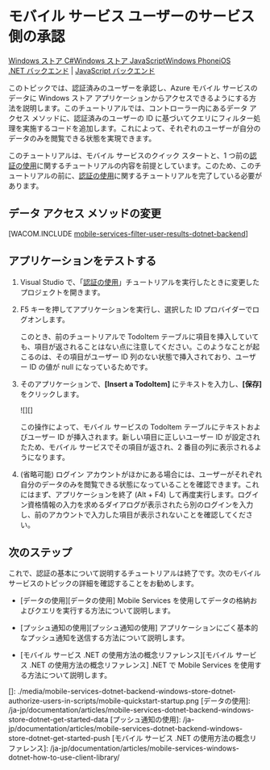 <properties pageTitle="Service-side authorization (Windows Store) | Mobile Dev Center" metaKeywords="" description="Learn how to authorize users in the .NET backend of Azure Mobile Services." metaCanonical="" services="" documentationCenter="Mobile" title="Service-side authorization of Mobile Services users" authors="glenga" solutions="" manager="" editor="" />

<tags ms.service="mobile-services" ms.workload="mobile" ms.tgt_pltfrm="mobile-windows-store" ms.devlang="dotnet" ms.topic="article" ms.date="01/01/1900" ms.author="glenga"></tags>

# モバイル サービス ユーザーのサービス側の承認

<div class="dev-center-tutorial-selector sublanding"><a href="/ja-jp/documentation/articles/mobile-services-dotnet-backend-windows-store-dotnet-authorize-users-in-scripts" title="Windows ストア C#" class="current">Windows ストア C#</a><a href="/ja-jp/documentation/articles/mobile-services-dotnet-backend-windows-store-javascript-authorize-users-in-scripts" title="Windows ストア JavaScript">Windows ストア JavaScript</a><a href="/ja-jp/documentation/articles/mobile-services-dotnet-backend-windows-phone-authorize-users-in-scripts" title="Windows Phone" class="current">Windows Phone</a><a href="/ja-jp/documentation/articles/mobile-services-dotnet-backend-ios-authorize-users-in-scripts" title="iOS" class="current">iOS</a></div>

<div class="dev-center-tutorial-subselector"><a href="/ja-jp/documentation/articles/mobile-services-dotnet-backend-windows-store-dotnet-authorize-users-in-scripts/" title=".NET バックエンド" class="current">.NET バックエンド</a> |  <a href="/ja-jp/documentation/articles/mobile-services-windows-store-dotnet-authorize-users-in-scripts/"  title="JavaScript バックエンド">JavaScript バックエンド</a></div>

このトピックでは、認証済みのユーザーを承認し、Azure モバイル サービスのデータに Windows ストア アプリケーションからアクセスできるようにする方法を説明します。このチュートリアルでは、コントローラー内にあるデータ アクセス メソッドに、認証済みのユーザーの ID に基づいてクエリにフィルター処理を実施するコードを追加します。これによって、それぞれのユーザーが自分のデータのみを閲覧できる状態を実現できます。

このチュートリアルは、モバイル サービスのクイック スタートと、1 つ前の[認証の使用][認証の使用]に関するチュートリアルの内容を前提としています。このため、このチュートリアルの前に、[認証の使用][認証の使用]に関するチュートリアルを完了している必要があります。

## <a name="register-scripts"></a>データ アクセス メソッドの変更

[WACOM.INCLUDE [mobile-services-filter-user-results-dotnet-backend][mobile-services-filter-user-results-dotnet-backend]]

## アプリケーションをテストする

1.  Visual Studio で、「[認証の使用][認証の使用]」チュートリアルを実行したときに変更したプロジェクトを開きます。

2.  F5 キーを押してアプリケーションを実行し、選択した ID プロバイダーでログオンします。

    このとき、前のチュートリアルで TodoItem テーブルに項目を挿入していても、項目が返されることはない点に注意してください。このようなことが起こるのは、その項目がユーザー ID 列のない状態で挿入されており、ユーザー ID の値が null になっているためです。

3.  そのアプリケーションで、**[Insert a TodoItem]** にテキストを入力し、**[保存]** をクリックします。

    ![][]

    この操作によって、モバイル サービスの TodoItem テーブルにテキストおよびユーザー ID が挿入されます。新しい項目に正しいユーザー ID が設定されたため、モバイル サービスでその項目が返され、2 番目の列に表示されるようになります。

4.  (省略可能) ログイン アカウントがほかにある場合には、ユーザーがそれぞれ自分のデータのみを閲覧できる状態になっていることを確認できます。これにはまず、アプリケーションを終了 (Alt + F4) して再度実行します。ログイン資格情報の入力を求めるダイアログが表示されたら別のログインを入力し、前のアカウントで入力した項目が表示されないことを確認してください。

## 次のステップ

これで、認証の基本について説明するチュートリアルは終了です。次のモバイル サービスのトピックの詳細を確認することをお勧めします。

-   [データの使用][データの使用]
    Mobile Services を使用してデータの格納およびクエリを実行する方法について説明します。

-   [プッシュ通知の使用][プッシュ通知の使用]
    アプリケーションにごく基本的なプッシュ通知を送信する方法について説明します。

-   [モバイル サービス .NET の使用方法の概念リファレンス][モバイル サービス .NET の使用方法の概念リファレンス]
    .NET で Mobile Services を使用する方法について説明します。

<!-- Anchors. --> 
<!-- Images. --> 
<!-- URLs. -->

  [Windows ストア C#]: /ja-jp/documentation/articles/mobile-services-dotnet-backend-windows-store-dotnet-authorize-users-in-scripts "Windows ストア C#"
  [Windows ストア JavaScript]: /ja-jp/documentation/articles/mobile-services-dotnet-backend-windows-store-javascript-authorize-users-in-scripts "Windows ストア JavaScript"
  [Windows Phone]: /ja-jp/documentation/articles/mobile-services-dotnet-backend-windows-phone-authorize-users-in-scripts "Windows Phone"
  [iOS]: /ja-jp/documentation/articles/mobile-services-dotnet-backend-ios-authorize-users-in-scripts "iOS"
  [.NET バックエンド]: /ja-jp/documentation/articles/mobile-services-dotnet-backend-windows-store-dotnet-authorize-users-in-scripts/ ".NET バックエンド"
  [JavaScript バックエンド]: /ja-jp/documentation/articles/mobile-services-windows-store-dotnet-authorize-users-in-scripts/ "JavaScript バックエンド"
  [認証の使用]: /ja-jp/documentation/articles/mobile-services-dotnet-backend-windows-store-dotnet-get-started-users
  [mobile-services-filter-user-results-dotnet-backend]: ../includes/mobile-services-filter-user-results-dotnet-backend.md
  []: ./media/mobile-services-dotnet-backend-windows-store-dotnet-authorize-users-in-scripts/mobile-quickstart-startup.png
  [データの使用]: /ja-jp/documentation/articles/mobile-services-dotnet-backend-windows-store-dotnet-get-started-data
  [プッシュ通知の使用]: /ja-jp/documentation/articles/mobile-services-dotnet-backend-windows-store-dotnet-get-started-push
  [モバイル サービス .NET の使用方法の概念リファレンス]: /ja-jp/documentation/articles/mobile-services-windows-dotnet-how-to-use-client-library/
